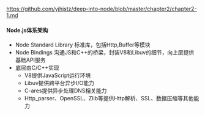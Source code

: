 https://github.com/yjhjstz/deep-into-node/blob/master/chapter2/chapter2-1.md
#### Node.js体系架构
* Node Standard Library 标准库，包括Http,Buffer等模块
* Node Bindings 沟通JS和C++的桥梁，封装V8和Libuv的细节，向上层提供基础API服务
* 底层由C/C++实现
	* V8提供JavaScript运行环境
	* Libuv提供跨平台异步I/O能力
	* C-ares提供异步处理DNS相关能力
	* Http_parser、OpenSSL、Zlib等提供Http解析、SSL、数据压缩等其他能力